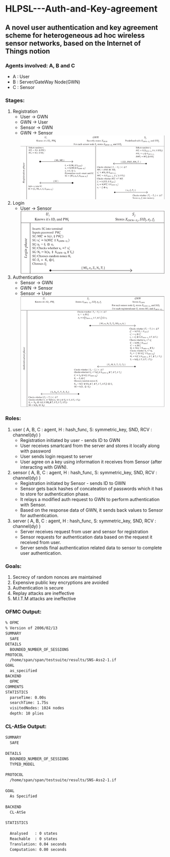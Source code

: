# HLPSL---Auth-and-Key-agreement

## A novel user authentication and key agreement scheme for heterogeneous ad hoc wireless sensor networks, based on the Internet of Things notion

### Agents involved: A, B and C
  - A : User
  - B : Server/GateWay Node(GWN)
  - C : Sensor

### Stages:
  1. Registration 
     - User &#8594; GWN
     - GWN &#8594; User
     - Sensor &#8594; GWN
     - GWN &#8594; Sensor
     ![Image description](SNS_ASS2_Registration_Steps.png)
  2. Login
     - User &#8594; Sensor
     ![Image description](SNS_ASS2_Login_Steps.png)
  3. Authentication
     - Sensor &#8594; GWN
     - GWN &#8594; Sensor
     - Sensor &#8594; User
     ![Image description](SNS_ASS2_Authentication_Steps.png)

### Roles: 
  1. user ( A, B, C : agent, H : hash_func, S: symmetric_key, SND, RCV : channel(dy) )
     - Registration initiated by user - sends ID to GWN
     - User receives smartcard from the server and stores it locally along with password
     - User sends login request to server
     - User agree on a key using information it receives from Sensor (after interacting with GWN).
  2. sensor ( A, B, C : agent, H : hash_func, S: symmetric_key, SND, RCV : channel(dy) )
     - Registration initiated by Sensor - sends ID to GWN 
     - Sensor gets back hashes of concateation of passwords which it has to store for authentication phase.
     - It relays a modified auth request to GWN to perform authentication with Sensor.
     - Based on the response data of GWN, it sends back values to Sensor for authentication.
  3. server ( A, B, C : agent, H : hash_func, S: symmetric_key, SND, RCV : channel(dy) )
     - Server receives request from user and sensor for registration
     - Sensor requests for authentication data based on the request it received from user.
     - Server sends final authentication related data to sensor to complete user authentication.

### Goals: 
  1. Secrecy of random nonces are maintained
  2. Expensive public key encryptions are avoided
  3. Authentication is secure 
  4. Replay attacks are ineffective
  5. M.I.T.M attacks are ineffective

### OFMC Output:
```bash
% OFMC
% Version of 2006/02/13
SUMMARY
  SAFE
DETAILS
  BOUNDED_NUMBER_OF_SESSIONS
PROTOCOL
  /home/span/span/testsuite/results/SNS-Ass2-1.if
GOAL
  as_specified
BACKEND
  OFMC
COMMENTS
STATISTICS
  parseTime: 0.00s
  searchTime: 1.75s
  visitedNodes: 1024 nodes
  depth: 10 plies
```

### CL-AtSe Output:
```bash
SUMMARY
  SAFE

DETAILS
  BOUNDED_NUMBER_OF_SESSIONS
  TYPED_MODEL

PROTOCOL
  /home/span/span/testsuite/results/SNS-Ass2-1.if

GOAL
  As Specified

BACKEND
  CL-AtSe

STATISTICS

  Analysed   : 0 states
  Reachable  : 0 states
  Translation: 0.04 seconds
  Computation: 0.00 seconds
```
